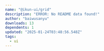 ```yaml
---
name: "@ikun-ui/grid"
description: "ERROR: No README data found!"
author: "baiwusanyu"
downloads: 13
dependents: 1
updated: "2025-01-24T03:48:56.548Z"
tags: 
  - ui
---
```

